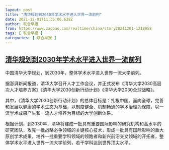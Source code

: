 ```yaml
---
layout: post
title: "清华规划到2030年学术水平进入世界一流前列"
date: 2021-12-01T11:35:06.628Z
author: 联合早报
from: https://www.zaobao.com/realtime/china/story20211201-1218958
tags: [ 联合早报 ]
categories: [ 联合早报 ]
---
```

<!--1638376440000-->
[清华规划到2030年学术水平进入世界一流前列](https://www.zaobao.com/realtime/china/story20211201-1218958)
------

<div>
<p>中国清华大学规划，到2030年，整体学术水平进入世界一流大学前列。</p><p>据澎湃新闻报道，清华大学召开人才工作会议，并正式发布《清华大学2030高层次人才培养方案》《清华大学2030创新行动计划》《清华大学2030全球战略》。</p><p>其中，《清华大学2030创新行动计划》的总体目标是：扎根中国、面向全球，完善和发展以健康的学术生态为基础，以制度健全、机制畅通的学术治理为保障，以一流学术成果产生和一流人才培养为目标的大学创新体系。</p><section id="imu"><div id="dfp-ad-imu1">        </div></section><p>根据计划，到2030年，清华将建成一批具有重要国际影响的研究机构和高水平的研究团队，攻克一批战略必争领域的关键核心技术，形成一批具有国际影响的重大原创学术成果，培养一批重要学科领域的领跑者和新兴前沿交叉领域的开拓者，整体学术水平进入世界一流大学前列，若干学科达到世界顶尖水平。</p>      <div class="cx_paywall_placeholder" id="sph_cdp_40"></div>
</div>

